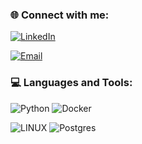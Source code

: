 ### 🌐 Connect with me:
[![LinkedIn](https://img.shields.io/badge/LinkedIn-%230077B5.svg?logo=linkedin&logoColor=white)](https://www.linkedin.com/in/muhammad-shakil-b31b66207?lipi=urn%3Ali%3Apage%3Ad_flagship3_profile_view_base_contact_details%3BxWCaDNHwQAWH8LAFXFRsbQ%3D%3D) 

[![Email](https://i.imgur.com/correct_image_id.png)](mailto:connectwithshakil@gmail.com)

### 💻 Languages and Tools:
![Python](https://img.shields.io/badge/python-3670A0?style=for-the-badge&logo=python&logoColor=ffdd54)   ![Docker](https://img.shields.io/badge/docker-%230db7ed.svg?style=for-the-badge&logo=docker&logoColor=white) 

![LINUX](https://img.shields.io/badge/Linux-FCC624?style=for-the-badge&logo=linux&logoColor=black)    ![Postgres](https://img.shields.io/badge/postgres-%23316192.svg?style=for-the-badge&logo=postgresql&logoColor=white)
